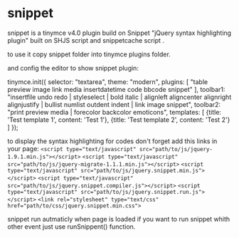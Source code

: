 snippet
=======

snippet is a tinymce v4.0 plugin build on Snippet "jQuery syntax highlighting plugin" built on SHJS script and snippetcache script .

to use it copy snippet folder into tinymce plugins folder.

and config the editor to show snippet plugin:

tinymce.init({
  selector: "textarea",
	theme: "modern",
	plugins: [
		"table preview image link media insertdatetime code bbcode snippet"
	],
	toolbar1: "insertfile undo redo | styleselect | bold italic | alignleft aligncenter alignright alignjustify | bullist numlist outdent indent | link image snippet",
	toolbar2: "print preview media | forecolor backcolor emoticons",
	templates: [
		{title: 'Test template 1', content: 'Test 1'},
		{title: 'Test template 2', content: 'Test 2'}
	]
});


to display the syntax highlighting for codes don't forget add this links in your page:
`<script type="text/javascript" src="path/to/js/jquery-1.9.1.min.js"></script>`
`<script type="text/javascript" src="path/to/js/jquery-migrate-1.1.1.min.js"></script>`
`<script type="text/javascript" src="path/to/js/jquery.snippet.min.js"></script>`
`<script type="text/javascript" src="path/to/js/jquery.snippet.compiler.js"></script>`
`<script type="text/javascript" src="path/to/js/jquery.snippet.run.js"></script>`
`<link rel="stylesheet" type="text/css" href="path/to/css/jquery.snippet.min.css">`

snippet run autmaticly when page is loaded if you want to run snippet whith other event just use runSnippent() function.
